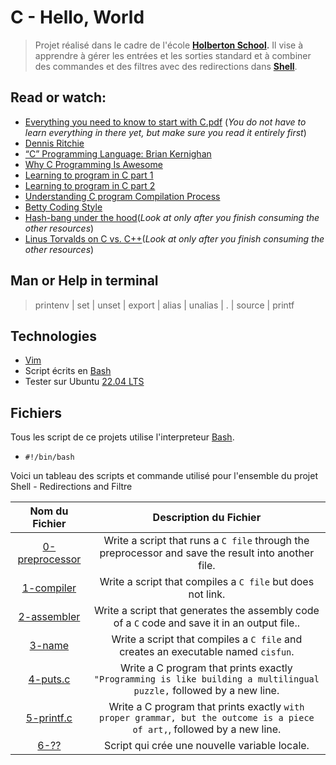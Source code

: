 # C - Hello, World

>Projet réalisé dans le cadre de l'école **[Holberton School](https://www.holbertonschool.fr/?utm_source=googleads&utm_medium=cta&gclid=CjwKCAiA_6yfBhBNEiwAkmXy50eX6Dq5EZ7N9KvwnQ9og_Xm7dYtCC2PkdKXvP-tK75zN7BWrIze2BoC1zgQAvD_BwE/).** Il vise à apprendre à gérer les entrées et les sorties standard et à combiner des commandes et des filtres avec des redirections dans **[Shell](http://hautrive.free.fr/linux/page-shell-linux.html)**.  

## Read or watch:
* [Everything you need to know to start with C.pdf](https://s3.eu-west-3.amazonaws.com/hbtn.intranet/uploads/misc/2021/1/d801279f75de6a982a55d752dfd3632909f720f0.pdf?X-Amz-Algorithm=AWS4-HMAC-SHA256&X-Amz-Credential=AKIA4MYA5JM5DUTZGMZG%2F20230216%2Feu-west-3%2Fs3%2Faws4_request&X-Amz-Date=20230216T172828Z&X-Amz-Expires=86400&X-Amz-SignedHeaders=host&X-Amz-Signature=744f1ea0fc3b218f2b02e66a84d1a1f9327283c8404b68a5620f4e6017b7bd90) (*You do not have to learn everything in there yet, but make sure you read it entirely first*)
* [Dennis Ritchie](https://en.wikipedia.org/wiki/Dennis_Ritchie)  
* [“C” Programming Language: Brian Kernighan](https://www.youtube.com/watch?v=de2Hsvxaf8M)
* [Why C Programming Is Awesome](https://www.youtube.com/watch?v=smGalmxPVYc)  
* [Learning to program in C part 1](https://www.youtube.com/watch?v=rk2fK2IIiiQ)  
* [Learning to program in C part 2](https://www.youtube.com/watch?v=FwpP_MsZWnU)
* [Understanding C program Compilation Process](https://www.youtube.com/watch?v=VDslRumKvRA)
* [Betty Coding Style](https://github.com/hs-hq/Betty/wiki)
* [Hash-bang under the hood](https://twitter.com/unix_byte/status/1024147947393495040?s=21)(*Look at only after you finish consuming the other resources*)
* [Linus Torvalds on C vs. C++](http://harmful.cat-v.org/software/c++/linus)(*Look at only after you finish consuming the other resources*)


## Man or Help in terminal
 > printenv | set | unset | export | alias | unalias | . | source | printf
 
## Technologies
* [Vim](https://doc.ubuntu-fr.org/vim/)
* Script écrits en [Bash](https://datascientest.com/bash-tout-savoir/)
* Tester sur Ubuntu [22.04 LTS](https://ubuntu.com/download/desktop/)

## Fichiers
Tous les script de ce projets utilise l'interpreteur [Bash](https://datascientest.com/bash-tout-savoir/).
- `#!/bin/bash`  
  
Voici un tableau des scripts et commande utilisé pour l'ensemble du projet Shell - Redirections and Filtre

| Nom du Fichier | Description du Fichier |
| :--------: | :-----------: |
| [0-preprocessor](./0-preprocessor) | Write a script that runs a `C file` through the preprocessor and save the result into another file.
| [1-compiler](./1-compiler) | Write a script that compiles a `C file` but does not link.
| [2-assembler](./2-assembler) | Write a script that generates the assembly code of a `C` code and save it in an output file..
| [3-name](./3-name) | Write a script that compiles a `C file` and creates an executable named `cisfun`.
| [4-puts.c](./4-puts.c) | Write a C program that prints exactly `"Programming is like building a multilingual puzzle,` followed by a new line.
| [5-printf.c](./5-printf.c) | Write a C program that prints exactly `with proper grammar, but the outcome is a piece of art,`, followed by a new line.
| [6-??](./6-??) | Script qui crée une nouvelle variable locale.
